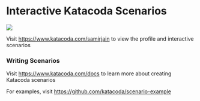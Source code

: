 # Interactive Katacoda Scenarios

[![](http://shields.katacoda.com/katacoda/samirjain/count.svg)](https://www.katacoda.com/samirjain "Get your profile on Katacoda.com")

Visit https://www.katacoda.com/samirjain to view the profile and interactive scenarios

### Writing Scenarios
Visit https://www.katacoda.com/docs to learn more about creating Katacoda scenarios

For examples, visit https://github.com/katacoda/scenario-example
